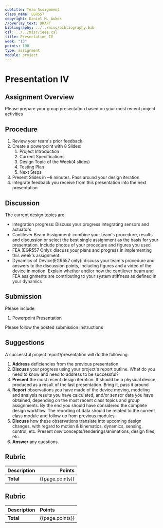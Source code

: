 ```yaml
---
subtitle: Team Assignment
class_name: EGR557
copyright: Daniel M. Aukes
//overlay_text: DRAFT
bibliography: ../../misc/bibliography.bib
csl: ../../misc/ieee.csl
title: Presentation IV
week: "13"
points: 100
type: assignment
module: project
---
```


#  Presentation IV

## Assignment Overview

Please prepare your group presentation based on your most recent project activities

## Procedure

<!--hide-->

1. Review your team's prior feedback.
1. Create a powerpoint with 8 Slides:
    1. Project Introduction
    1. Current Specifications
    1. Design Topic of the Week(4 slides)
    1. Testing Plan
    1. Next Steps
1. Present Slides in ~8 minutes.  Pass around your design iteration.
1. Integrate feedback you receive from this presentation into the next presentation

## Discussion

The current design topics are:

* Integration progress: Discuss your progress integrating sensors and actuators.
* Cantilever Beam Assignment: combine your team's procedure, results and discussion or select the best single assignment as the basis for your presentation.  Include photos of your procedure and figures you used
* FEA (EGR557 Only): discuss your plans and progress in implementing this week's assignment.
* Dynamics of Device(EGR557 only): discuss your team's procedure and answers to the discussion points, including figures and a video of the device in motion.  Explain whether and/or how the cantilever beam and FEA assignments are contributing to your system stiffness as defined in your dynamics

## Submission

Please include:

1. Powerpoint Presentation

Please follow the posted submission instructions

## Suggestions

A successful project report/presentation will do the following:

1. **Address** deficiencies from the previous presentation.
1. **Discuss** your progress using your project's report outline.  What do you need to know and need to address to be successful?
1. **Present** the most recent design iteration.  It should be a physical device, produced as a result of the last presentation.  Bring it, pass it around
1. **Report** observations you have made of the device moving, modeling and analysis results you have calculated, and/or sensor data you have obtained, depending on the most recent class topics and group assignments.  By the end you should have considered the complete design workflow.  The reporting of data should be related to the current class module and follow up from previous modules.
1. **Discuss** how these observations translate into upcoming design changes, with regard to motion & kinematics, dynamics, sensing, control, etc.  Present *new* concepts/renderings/animations, design files, etc.
1. **Answer** any questions.

## Rubric

| Description | Points |
|:------------|-------:|
| **Total**                              | {{page.points}} |

<!--
| Report      |        |
| Figures     |        |
| Pictures    |        |
| Videos      |        |
| Code        |        |
| CAD         |        |
| DXFs        |        |
| References  |        |
-->

<!--unhide-->

## Rubric

| Description | Points          |
|:------------|:----------------|
| **Total**   | {{page.points}} |
